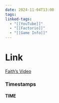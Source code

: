 ```yaml
---
date: 2024-11-04T13:00
tags: 
linked-tags:
  - "[[YouTube]]"
  - "[[Factorio]]"
  - "[[Game Info]]"
---
```

# Link
[Faith’s Video](https://youtu.be/EggDldJVggM?si=1JlrQ12fGWVVGoN-)
### Timestamps
#### TIME